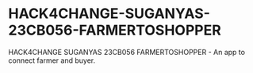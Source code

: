 # HACK4CHANGE-SUGANYAS-23CB056-FARMERTOSHOPPER
HACK4CHANGE SUGANYAS 23CB056 FARMERTOSHOPPER - An app to connect farmer and buyer.
